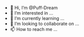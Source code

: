 - 👋 Hi, I’m @Puff-Dream
- 👀 I’m interested in ...
- 🌱 I’m currently learning ...
- 💞️ I’m looking to collaborate on ...
- 📫 How to reach me ...

<!---
Puff-Dream/Puff-Dream is a ✨ special ✨ repository because its `README.md` (this file) appears on your GitHub profile.
You can click the Preview link to take a look at your changes.
--->
